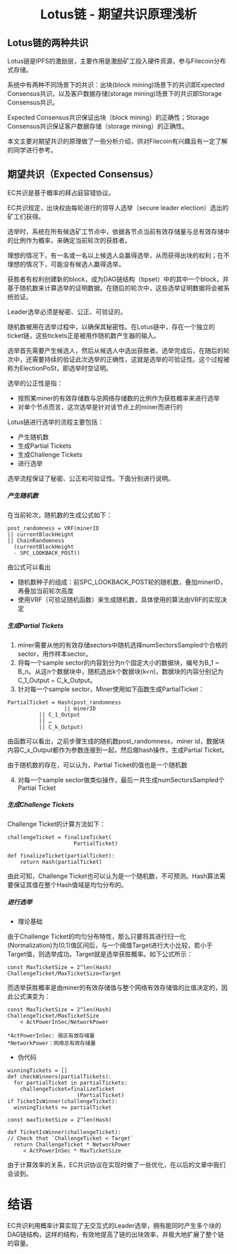 # <center>Lotus链 - 期望共识原理浅析</center>

## Lotus链的两种共识
Lotus链是IPFS的激励层，主要作用是激励矿工投入硬件资源，参与Filecoin分布式存储。

系统中有两种不同场景下的共识：出块(block mining)场景下的共识即Expected Consensus共识，以及客户数据存储(storage mining)场景下的共识即Storage Consensus共识。

Expected Consensus共识保证出块（block mining）的正确性；Storage Consensus共识保证客户数据存储（storage mining）的正确性。

本文主要对期望共识的原理做了一些分析介绍，供对Filecoin有兴趣且有一定了解的同学进行参考。

## 期望共识（Expected Consensus）
EC共识是基于概率的拜占庭容错协议。

EC共识规定，出块权由每轮进行的领导人选举（secure leader election）选出的矿工们获得。

选举时，系统在所有候选矿工节点中，依据各节点当前有效存储量与总有效存储中的比例作为概率，来确定当前轮次的获胜者。 
 
理想的情况下，有一名或一名以上候选人会赢得选举，从而获得出块的权利；在不理想的情况下，可能没有候选人赢得选举。

获胜者有权利创建新的block，成为DAG链结构（tipset）中的其中一个block，并基于随机数来计算选举的证明数据。在随后的轮次中，这些选举证明数据将会被系统验证。

Leader选举必须是秘密、公正、可验证的。

随机数被用在选举过程中，以确保其秘密性。在Lotus链中，存在一个独立的ticket链，这些tickets正是被用作随机数产生器的输入。

选举首先需要产生候选人，然后从候选人中选出获胜者。选举完成后，在随后的轮次中，还需要持续的验证此次选举的正确性，这就是选举的可验证性。这个过程被称为ElectionPoSt，即选举时空证明。

选举的公正性是指：
- 按照某miner的有效存储数与总网络存储数的比例作为获胜概率来进行选举
- 对单个节点而言，这次选举是针对该节点上的miner而进行的

Lotus链进行选举的流程主要包括：
- 产生随机数
- 生成Partial Tickets
- 生成Challenge Tickets
- 进行选举

选举流程保证了秘密、公正和可验证性。下面分别进行说明。

##### 产生随机数
在当前轮次，随机数的生成公式如下：  

```
post_randomness = VRF(minerID
|| currentBlockHeight 
|| ChainRandomness
  (currentBlockHeight
  - SPC_LOOKBACK_POST))
```

由公式可以看出
- 随机数种子的组成：前SPC_LOOKBACK_POST轮的随机数，叠加minerID，再叠加当前轮次高度
- 使用VRF（可验证随机函数）来生成随机数，具体使用的算法由VRF的实现决定

##### 生成Partial Tickets
1. miner需要从他的有效存储sectors中随机选择numSectorsSampled个合格的sector，用作样本sector。
2. 将每一个sample sector的内容划分为n个固定大小的数据块，编号为B_1 ~ B_n。从这n个数据块中，随机选出k个数据块(k<n)，数据块的内容分别记为C_1_Output ~ C_k_Output。
3. 针对每一个sample sector，Miner使用如下函数生成PartialTicket：

```
PartialTicket = Hash(post_randomness 
                  || minerID 
		  || C_1_Output 
		  || … 
		  || C_k_Output)
```

由函数可以看出，之前步骤生成的随机数post_randomness，miner id，数据块内容C_x_Output都作为参数连接到一起，然后做hash操作，生成Partial Ticket。

由于随机数的存在，可以认为，Partial Ticket的值也是一个随机数

4. 对每一个sample sector做类似操作，最后一共生成numSectorsSampled个Partial Ticket

##### 生成Challenge Tickets

Challenge Ticket的计算方法如下：  

```
challengeTicket = finalizeTicket(
                     PartialTicket) 

def finalizeTicket(partialTicket):
    return Hash(partialTicket)
```

由此可知，Challenge Ticket也可以认为是一个随机数，不可预测。Hash算法需要保证其值在整个Hash值域是均匀分布的。

##### 进行选举
- 理论基础

由于Challenge Ticket的均匀分布特性，那么只要将其进行归一化(Normalization)为(0,1)值区间后，与一个阈值Target进行大小比较，若小于Target值，则选举成功。Target就是选举获胜概率。如下公式所示：

```
const MaxTicketSize = 2^len(Hash)
ChallengeTicket/MaxTicketSize<Target
```

而选举获胜概率是由miner的有效存储值与整个网络有效存储值的比值决定的，因此公式演变为：

```
const MaxTicketSize = 2^len(Hash)
ChallengeTicket/MaxTicketSize 
    < ActPowerInSec/NetworkPower

*ActPowerInSec: 扇区有效存储量
*NetworkPower：网络总有效存储量
```

- 伪代码

```
winningTickets = []
def checkWinners(partialTickets):
  for partialTicket in partialTickets:
    challengeTicket=finalizeTicket
                      (PartialTicket) 
if TicketIsWinner(challengeTicket):
  winningTickets += partialTicket
			
const maxTicketSize = 2^len(Hash)

def TicketIsWinner(challengeTicket):
// Check that `ChallengeTicket < Target`
  return ChallengeTicket * NetworkPower
     < ActPowerInSec * MaxTicketSize
```

由于计算效率的关系，EC共识协议在实现时做了一些优化，在以后的文章中我们会谈到。

# 结语
EC共识利用概率计算实现了无交互式的Leader选举，拥有能同时产生多个块的DAG链结构，这样的结构，有效地提高了链的出块效率，并极大地扩展了整个链的容量。
